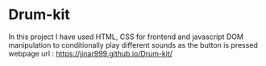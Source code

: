 # Drum-kit
In this project I have used HTML, CSS for frontend and javascript DOM manipulation to conditionally play different sounds as the button is pressed
webpage url : https://jinar999.github.io/Drum-kit/
